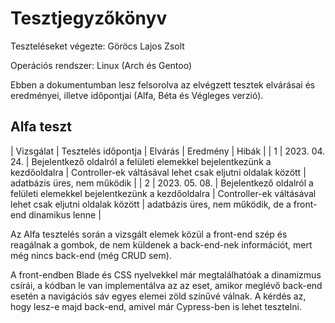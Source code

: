 # Tesztjegyzőkönyv

Teszteléseket végezte: Göröcs Lajos Zsolt

Operációs rendszer: Linux (Arch és Gentoo)

Ebben a dokumentumban lesz felsorolva az elvégzett tesztek elvárásai és eredményei, illetve időpontjai (Alfa, Béta és Végleges verzió).

## Alfa teszt

| Vizsgálat | Tesztelés időpontja | Elvárás | Eredmény | Hibák |
| 1 | 2023. 04. 24. | Bejelentkező oldalról a felületi elemekkel bejelentkezünk a kezdőoldalra | Controller-ek váltásával lehet csak eljutni oldalak között | adatbázis üres, nem működik |
| 2 | 2023. 05. 08. | Bejelentkező oldalról a felületi elemekkel bejelentkezünk a kezdőoldalra | Controller-ek váltásával lehet csak eljutni oldalak között | adatbázis üres, nem működik, de a front-end dinamikus lenne |

Az Alfa tesztelés során a vizsgált elemek közül a front-end szép és reagálnak a gombok, de nem küldenek a back-end-nek információt, mert még nincs back-end (még CRUD sem).

A front-endben Blade és CSS nyelvekkel már megtalálhatóak a dinamizmus csírái, a kódban le van implementálva az az eset, amikor meglévő back-end esetén a navigációs sáv egyes elemei zöld színűvé válnak. A kérdés az, hogy lesz-e majd back-end, amivel már Cypress-ben is lehet tesztelni.